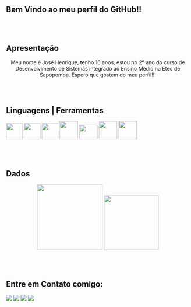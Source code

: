 ## Bem Vindo ao meu perfil do GitHub!!

<br><br>
## Apresentação

<center><p>Meu nome é José Henrique, tenho 16 anos, estou no 2º ano do curso de Desenvolvimento de Sistemas integrado ao Ensino Médio na Etec de Sapopemba. Espero que gostem do meu perfil!!!</p></center>

<br><br>
## Linguagens | Ferramentas

<div>
  <img src="https://cdn.jsdelivr.net/gh/devicons/devicon/icons/html5/html5-plain-wordmark.svg" height="45px" width="45px"/>
  <img src="https://cdn.jsdelivr.net/gh/devicons/devicon/icons/css3/css3-plain-wordmark.svg" height="45px" width="45px"/>
  <img src="https://cdn.jsdelivr.net/gh/devicons/devicon/icons/javascript/javascript-original.svg" height="45px" width="45px"/>
  <img src="https://www.php.net//images/logos/new-php-logo.svg" height="50px" width="50px"/>
  <img src="https://upload.wikimedia.org/wikipedia/commons/b/b2/Bootstrap_logo.svg" height="40px" width="50px"/>
  <img src="https://img.icons8.com/?size=100&id=12598&format=png&color=FFFFFF" height="50px" width="50px"/>
  <img src="https://img.icons8.com/?size=100&id=20906&format=png&color=000000" height="50px" width="50px"/>
  
</div>
  
<br><br>
## Dados
<div align="center">
  <img height="180em" src="https://github-readme-stats.vercel.app/api?username=henriquelimajhla&show_icons=true&theme=dark&include_all_commits=true&count_private=true"/>
  <img height="150em" src="https://github-readme-stats.vercel.app/api/top-langs/?username=henriquelimajhla&layout=compact&langs_count=7&theme=dark"/>  
</div>
  
<br><br>
## Entre em Contato comigo:

<div>
  <a href="https://instagram.com/rick.lima._?igshid=ZGUzMzM3NWJiOQ=="><img src="https://img.shields.io/badge/Instagram-E4405F?style=for-the-badge&logo=instagram&logoColor=white"></a>
  <a href="mailto:josehenriquefnbr@gmail.com"><img src="https://img.shields.io/badge/Gmail-D14836?style=for-the-badge&logo=gmail&logoColor=white"></a>
  <a href="https://www.linkedin.com/in/jos%C3%A9-henrique-23a431254/" target="_blank"><img src="https://img.shields.io/badge/LinkedIn-0077B5?style=for-the-badge&logo=linkedin&logoColor=white"></a>
  <a href="https://twitter.com/HenriqueLimaZL" target="_blank"><img src="https://img.shields.io/badge/Twitter-1DA1F2?style=for-the-badge&logo=twitter&logoColor=white"></a>
</div>

